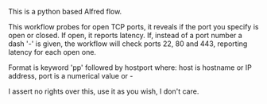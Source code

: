 This is a python based Alfred flow. 

This workflow probes for open TCP ports, it reveals if the port you specify is open or closed. If open, it reports latency.
If, instead of a port number a dash '-' is given, the workflow will check ports 22, 80 and 443, reporting latency for each open one.

Format is keyword 'pp' followed by host<space>port where:
host is hostname or IP address,
port is a numerical value or -

I assert no rights over this, use it as you wish, I don't care.
